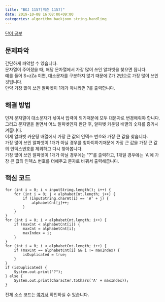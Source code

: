 ```yaml
---
title: "BOJ 1157[백준 1157]"
date: 2019-10-08 16:08:00+09:00
categories: algorithm baekjoon string-handling
---
```

[단어 공부][url]

## 문제파악

간단하게 파악할 수 있습니다.  
문자열이 주어졌을 때, 해당 문자열에서 가장 많이 쓰인 알파벳을 찾으면 됩니다.  
예를 들어 S=zZa 이면, 대소문자를 구분하지 않기 때문에 Z가 2번으로 가장 많이 쓰인 것입니다.  
만약 가장 많이 쓰인 알파벳이 1개가 아니라면 ?를 출력합니다.  

## 해결 방법

먼저 문자열이 대소문자가 섞여서 입력이 되기때문에 모두 대문자로 변경해줘야 합니다.  
그리고 문자열을 돌면서 어느 알파벳인지 판단 후, 알파벳 카운팅 배열의 숫자를 증가시켜줍니다.  
이제 알파벳 카운팅 배열에서 가장 큰 값의 인덱스 번호와 가장 큰 값을 찾습니다.  
가장 많이 쓰인 알파벳이 1개가 아닐 경우를 찾아야하기때문에 가장 큰 값을 가장 큰 값의 인덱스번호를 제외하고 다시 찾아봅니다.  
가장 많이 쓰인 알파벳이 1개가 아닐 경우에는 "?"를 출력하고, 1개일 경우에는 'A'에 가장 큰 값의 인덱스 번호를 더해주고 문자로 바꿔서 출력해줍니다.

## 핵심 코드

```
for (int i = 0; i < inputString.length(); i++) {
	for (int j = 0; j < alphabetCnt.length; j++) {
		if (inputString.charAt(i) == 'A' + j) {
			alphabetCnt[j]++;
		}
	}
}
for (int i = 0; i < alphabetCnt.length; i++) {
	if (maxCnt < alphabetCnt[i]) {
		maxCnt = alphabetCnt[i];
		maxIndex = i;
	}
}
for (int i = 0; i < alphabetCnt.length; i++) {
	if (maxCnt == alphabetCnt[i] && i != maxIndex) {
		isDuplicated = true;
	}
}
if (isDuplicated) {
	System.out.print("?");
} else {
	System.out.print(Character.toChars('A' + maxIndex));
}
```

전체 소스 코드는 [여기서][solution] 확인하실 수 있습니다.


[url]: https://www.acmicpc.net/problem/1157
[solution]: https://github.com/ParkBeomMin/BaekJoonAlgorithm/blob/1157/src/Main.java
